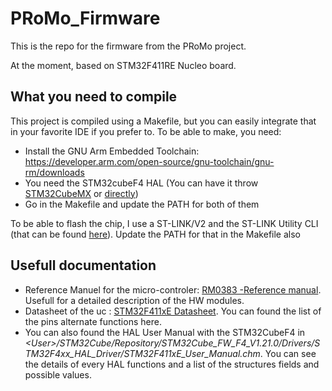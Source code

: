 # PRoMo_Firmware

This is the repo for the firmware from the PRoMo project.

At the moment, based on STM32F411RE Nucleo board.

## What you need to compile

This project is compiled using a Makefile, but you can easily integrate that in your favorite IDE if you prefer to.
To be able to make, you need:

 - Install the GNU Arm Embedded Toolchain: https://developer.arm.com/open-source/gnu-toolchain/gnu-rm/downloads
 - You need the STM32cubeF4 HAL (You can have it throw [STM32CubeMX](https://www.st.com/en/development-tools/stm32cubemx.html) or [directly](https://www.st.com/content/st_com/en/products/embedded-software/mcus-embedded-software/stm32-embedded-software/stm32cube-mcu-packages/stm32cubef4.html))
 - Go in the Makefile and update the PATH for both of them

To be able to flash the chip, I use a ST-LINK/V2 and the ST-LINK Utility CLI (that can be found [here](https://www.st.com/content/st_com/en/products/development-tools/software-development-tools/stm32-software-development-tools/stm32-programmers/stsw-link004.html)).
Update the PATH for that in the Makefile also

## Usefull documentation

 - Reference Manuel for the micro-controler: [RM0383 -Reference manual](https://www.st.com/content/ccc/resource/technical/document/reference_manual/9b/53/39/1c/f7/01/4a/79/DM00119316.pdf/files/DM00119316.pdf/jcr:content/translations/en.DM00119316.pdf). Usefull for a detailed description of the HW modules.
 - Datasheet of the uc : [STM32F411xE Datasheet](https://www.st.com/content/ccc/resource/technical/document/datasheet/b3/a5/46/3b/b4/e5/4c/85/DM00115249.pdf/files/DM00115249.pdf/jcr:content/translations/en.DM00115249.pdf). You can found the list of the pins alternate functions here.
 - You can also found the HAL User Manual with the STM32CubeF4 in _\<User>/STM32Cube/Repository/STM32Cube_FW_F4_V1.21.0/Drivers/STM32F4xx_HAL_Driver/STM32F411xE_User_Manual.chm_. You can see the details of every HAL functions and a list of the structures fields and possible values.

